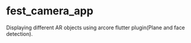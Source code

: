 # fest_camera_app
Displaying different AR objects using arcore flutter plugin(Plane and face detection). 
